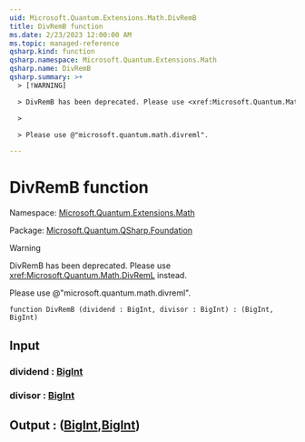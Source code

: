 ```yaml
---
uid: Microsoft.Quantum.Extensions.Math.DivRemB
title: DivRemB function
ms.date: 2/23/2023 12:00:00 AM
ms.topic: managed-reference
qsharp.kind: function
qsharp.namespace: Microsoft.Quantum.Extensions.Math
qsharp.name: DivRemB
qsharp.summary: >+
  > [!WARNING]

  > DivRemB has been deprecated. Please use <xref:Microsoft.Quantum.Math.DivRemL> instead.

  >

  > Please use @"microsoft.quantum.math.divreml".

---
```


# DivRemB function

Namespace: [Microsoft.Quantum.Extensions.Math](xref:Microsoft.Quantum.Extensions.Math)

Package: [Microsoft.Quantum.QSharp.Foundation](https://nuget.org/packages/Microsoft.Quantum.QSharp.Foundation)


> [!WARNING]
> DivRemB has been deprecated. Please use <xref:Microsoft.Quantum.Math.DivRemL> instead.
>
> Please use @"microsoft.quantum.math.divreml".



```qsharp
function DivRemB (dividend : BigInt, divisor : BigInt) : (BigInt, BigInt)
```


## Input

### dividend : [BigInt](xref:microsoft.quantum.qsharp.valueliterals#bigint-literals)




### divisor : [BigInt](xref:microsoft.quantum.qsharp.valueliterals#bigint-literals)





## Output : ([BigInt](xref:microsoft.quantum.qsharp.valueliterals#bigint-literals),[BigInt](xref:microsoft.quantum.qsharp.valueliterals#bigint-literals))

